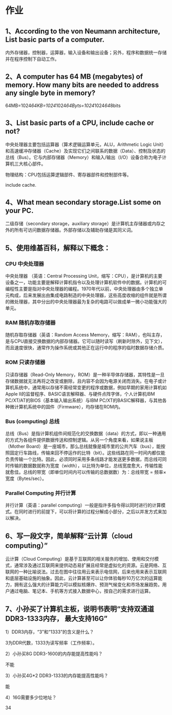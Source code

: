 # 作业
## 1、According to the von Neumann architecture, List basic parts of a computer. 

内外存储器，控制器，运算器，输入设备和输出设备；另外，程序和数据统一存储并在程序控制下自动工作。

## 2、A computer has 64 MB (megabytes) of memory. How many bits are needed to address any single byte in memory? 

64MB=1024*64KB=1024*1024*64Byts=1024*1024*64*8bits

## 3、List basic parts of a CPU, include cache or not? 

中央处理器主要包括运算器（算术逻辑运算单元，ALU，Arithmetic Logic Unit）和高速缓冲存储器（Cache）及实现它们之间联系的数据（Data）、控制及状态的总线（Bus）。它与内部存储器（Memory）和输入/输出（I/O）设备合称为电子计算机三大核心部件。

物理结构：CPU包括运算逻辑部件、寄存器部件和控制部件等。

include cache.

## 4、What mean secondary storage.List some on your PC. 

二级存储（secondary storage，auxiliary storage）是计算机主存储器或内存之外的所有可访问数据存储器。外部存储以及辅助存储是其同义词。

## 5、使用维基百科，解释以下概念：

### CPU 中央处理器

中央处理器 （英语：Central Processing Unit，缩写：CPU），是计算机的主要设备之一，功能主要是解释计算机指令以及处理计算机软件中的数据。计算机的可编程性主要是指对中央处理器的编程。1970年代以前，中央处理器由多个独立单元构成，后来发展出由集成电路制造的中央处理器，这些高度收缩的组件就是所谓的微处理器，其中分出的中央处理器最为复杂的电路可以做成单一微小功能强大的单元。 

### RAM 随机存取存储器

随机存取存储器（英语：Random Access Memory，缩写：RAM），也叫主存，是与CPU直接交换数据的内部存储器。它可以随时读写（刷新时除外，见下文），而且速度很快，通常作为操作系统或其他正在运行中的程序的临时数据存储介质。 

### ROM 只读存储器

只读存储器（Read-Only Memory，ROM）是一种半导体存储器，其特性是一旦存储数据就无法再将之改变或删除，且内容不会因为电源关闭而消失。在电子或计算机系统中，通常用以存储不需经常变更的程序或数据，例如早期的家用计算机如Apple II的监督程序、BASIC语言解释器、与硬件点阵字体，个人计算机IBM PC/XT/AT的BIOS（基本输入输出系统）与IBM PC/XT的BASIC解释器，与其他各种微计算机系统中的固件（Firmware），均存储在ROM内。 

### Bus (computing) 总线

总线（Bus）是指计算机组件间规范化的交换数据（data）的方式，即以一种通用的方式为各组件提供数据传送和控制逻辑。从另一个角度来看，如果说主板（Mother Board）是一座城市，那么总线就像是城市里的公共汽车（bus），能按照固定行车路线，传输来回不停运作的比特（bit）。这些线路在同一时间内都仅能负责传输一个比特。因此，必须同时采用多条线路才能发送更多数据，而总线可同时传输的数据数就称为宽度（width），以比特为单位，总线宽度愈大，传输性能就愈佳。总线的带宽（即单位时间内可以传输的总数据数）为：总线带宽 = 频率×宽度（Bytes/sec）。 

### Parallel Computing 并行计算

并行计算（英语：parallel computing）一般是指许多指令得以同时进行的计算模式。在同时进行的前提下，可以将计算的过程分解成小部分，之后以并发方式来加以解决。 

## 6、写一段文字，简单解释“云计算（cloud computing）”

云计算（Cloud Computing）是基于互联网的相关服务的增加、使用和交付模式，通常涉及通过互联网来提供动态易扩展且经常是虚拟化的资源。云是网络、互联网的一种比喻说法。过去在图中往往用云来表示电信网，后来也用来表示互联网和底层基础设施的抽象。因此，云计算甚至可以让你体验每秒10万亿次的运算能力，拥有这么强大的计算能力可以模拟核爆炸、预测气候变化和市场发展趋势。用户通过电脑、笔记本、手机等方式接入数据中心，按自己的需求进行运算。

## 7、小孙买了计算机主板，说明书表明“支持双通道DDR3-1333内存， 最大支持16G” 

1）DDR3内存，“3”和“1333”的含义是什么？ 

3为DDR代数，1333为读写频率（工作频率）。

2）小孙买8G DDR3-1600的内存能提高性能吗？ 

不能

3）小孙买4G*2 DDR3-1333的内存能提高性能吗？ 

能

4）16G需要多少位地址？ 

34